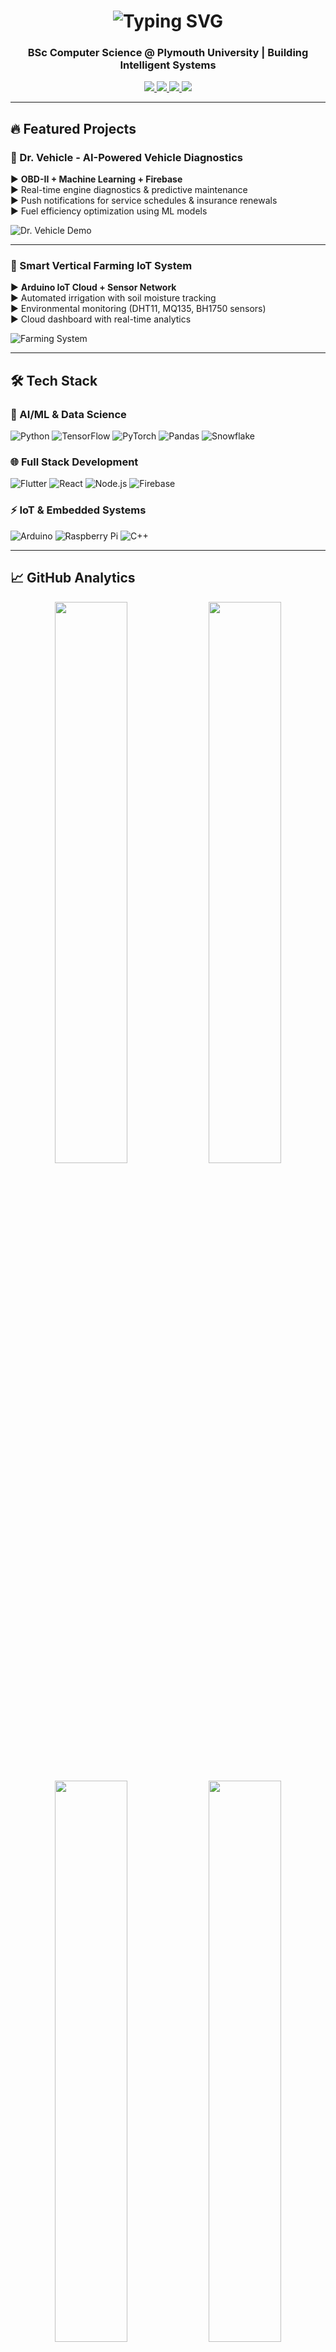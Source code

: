 <h1 align="center">
  <img src="https://readme-typing-svg.demolab.com?font=Fira+Code&weight=600&size=28&pause=1000&color=4DB6AC&center=true&vCenter=true&width=500&lines=Hi+%F0%9F%91%8B%2C+I'm+Janith+Rankelum;AI+%26+ML+Engineer;IoT+Developer;Full+Stack+Enthusiast" alt="Typing SVG" />
</h1>

<h3 align="center">BSc Computer Science @ Plymouth University | Building Intelligent Systems</h3>

<p align="center">
  <a href="https://www.linkedin.com/in/janith-rankelum-119080286/" target="_blank">
    <img src="https://img.shields.io/badge/-LinkedIn-0A66C2?style=for-the-badge&logo=linkedin&logoColor=white"/>
  </a>
  <a href="mailto:janithrankelum0602@gmail.com">
    <img src="https://img.shields.io/badge/-Gmail-EA4335?style=for-the-badge&logo=gmail&logoColor=white"/>
  </a>
  <a href="https://github.com/janithrankelum" target="_blank">
    <img src="https://img.shields.io/badge/-GitHub-181717?style=for-the-badge&logo=github&logoColor=white"/>
  </a>
  <a href="https://medium.com/@janithrankelum" target="_blank">
    <img src="https://img.shields.io/badge/-Medium-000000?style=for-the-badge&logo=medium&logoColor=white"/>
  </a>
</p>

---

## 🔥 Featured Projects

### 🚗 Dr. Vehicle - AI-Powered Vehicle Diagnostics


▶️ **OBD-II + Machine Learning + Firebase**  
▶️ Real-time engine diagnostics & predictive maintenance  
▶️ Push notifications for service schedules & insurance renewals  
▶️ Fuel efficiency optimization using ML models  

![Dr. Vehicle Demo](https://media.giphy.com/media/v1.Y2lkPTc5MGI3NjExcGJqZ3R1d2R3b2J1eGJ2b2V4M2V5Y3JtZzV6Z3BqZzZ1ZzZ1ZzZ1ZzZ1ZzZ1/giphy.gif)

---

### 🌱 Smart Vertical Farming IoT System


▶️ **Arduino IoT Cloud + Sensor Network**  
▶️ Automated irrigation with soil moisture tracking  
▶️ Environmental monitoring (DHT11, MQ135, BH1750 sensors)  
▶️ Cloud dashboard with real-time analytics  

![Farming System](https://media.giphy.com/media/v1.Y2lkPTc5MGI3NjExcGJqZ3R1d2R3b2J1eGJ2b2V4M2V5Y3JtZzV6Z3BqZzZ1ZzZ1ZzZ1ZzZ1ZzZ1/giphy.gif)

---

## 🛠️ Tech Stack

### 🤖 AI/ML & Data Science
![Python](https://img.shields.io/badge/-Python-3776AB?style=for-the-badge&logo=python&logoColor=white)
![TensorFlow](https://img.shields.io/badge/-TensorFlow-FF6F00?style=for-the-badge&logo=tensorflow&logoColor=white)
![PyTorch](https://img.shields.io/badge/-PyTorch-EE4C2C?style=for-the-badge&logo=pytorch&logoColor=white)
![Pandas](https://img.shields.io/badge/-Pandas-150458?style=for-the-badge&logo=pandas&logoColor=white)
![Snowflake](https://img.shields.io/badge/-Snowflake-29B5E8?style=for-the-badge&logo=snowflake&logoColor=white)

### 🌐 Full Stack Development
![Flutter](https://img.shields.io/badge/-Flutter-02569B?style=for-the-badge&logo=flutter&logoColor=white)
![React](https://img.shields.io/badge/-React-61DAFB?style=for-the-badge&logo=react&logoColor=black)
![Node.js](https://img.shields.io/badge/-Node.js-339933?style=for-the-badge&logo=nodedotjs&logoColor=white)
![Firebase](https://img.shields.io/badge/-Firebase-FFCA28?style=for-the-badge&logo=firebase&logoColor=black)

### ⚡ IoT & Embedded Systems
![Arduino](https://img.shields.io/badge/-Arduino-00979D?style=for-the-badge&logo=arduino&logoColor=white)
![Raspberry Pi](https://img.shields.io/badge/-Raspberry_Pi-C51A4A?style=for-the-badge&logo=raspberrypi&logoColor=white)
![C++](https://img.shields.io/badge/-C++-00599C?style=for-the-badge&logo=cplusplus&logoColor=white)

---

## 📈 GitHub Analytics

<p align="center">
  <img width="48%" src="https://github-readme-stats.vercel.app/api?username=janithrankelum&show_icons=true&theme=radical&hide_border=true" />
  <img width="48%" src="https://github-readme-streak-stats.herokuapp.com/?user=janithrankelum&theme=radical&hide_border=true" />
</p>

<p align="center">
  <img width="48%" src="https://github-readme-stats.vercel.app/api/top-langs/?username=janithrankelum&layout=compact&theme=radical&hide_border=true" />
  <img width="48%" src="https://github-profile-summary-cards.vercel.app/api/cards/productive-time?username=janithrankelum&theme=radical" />
</p>

---

## 🎯 Currently Focusing On

- 🔍 Exploring **Generative AI and LLM Applications**
- 🛠️ Building **MLOps pipelines for edge devices**
- ☁️ Mastering **Cloud-Native AI Solutions**
- 🤝 Looking to **collaborate on impactful AI/IoT projects**

---

<h3 align="center">
  <img src="https://readme-typing-svg.demolab.com?font=Fira+Code&weight=600&size=20&pause=1000&color=4DB6AC&center=true&vCenter=true&width=500&lines=Let's+build+the+future+together!;Open+to+collaborations+%F0%9F%92%AC;Always+learning+%F0%9F%93%9A" alt="Typing SVG" />
</h3>
